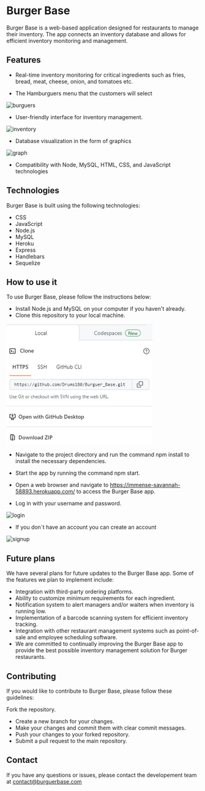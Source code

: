 # Burger Base

Burger Base is a web-based application designed for restaurants to manage their inventory. The app connects an inventory database and allows for efficient inventory monitoring and management.

## Features

- Real-time inventory monitoring for critical ingredients such as fries, bread, meat, cheese, onion, and tomatoes etc.

- The Hamburguers menu that the customers will select

![burguers](https://user-images.githubusercontent.com/116314228/228430677-e1a138bd-3531-44b8-a6b3-8d51f710c1e7.jpeg)

- User-friendly interface for inventory management.

![inventory](https://user-images.githubusercontent.com/116314228/228430701-b2ef18c5-bd85-49d0-97d8-a8ceb46b9e6d.jpeg)

- Database visualization in the form of graphics

![graph](https://user-images.githubusercontent.com/116314228/228430738-8220c3fd-dc77-4ee0-9d70-cf265a734d63.jpeg)

- Compatibility with Node, MySQL, HTML, CSS, and JavaScript technologies

## Technologies

Burger Base is built using the following technologies:

- CSS
- JavaScript
- Node.js
- MySQL
- Heroku
- Express
- Handlebars
- Sequelize

## How to use it

To use Burger Base, please follow the instructions below:

- Install Node.js and MySQL on your computer if you haven't already.
- Clone this repository to your local machine.

![clone](./public/assets/clone.JPG)

- Navigate to the project directory and run the command npm install to install the necessary dependencies.
- Start the app by running the command npm start.
- Open a web browser and navigate to <https://immense-savannah-58893.herokuapp.com/> to access the Burger Base app.

- Log in with your username and password.

![login](https://user-images.githubusercontent.com/116314228/228430772-1b18457e-b8d7-45ed-9c9f-24b6fcb4454c.jpeg)

- If you don´t have an account you can create an account

![signup](https://user-images.githubusercontent.com/116314228/228430789-10edd415-8237-4519-a434-1f1b69daad37.jpeg)

## Future plans

We have several plans for future updates to the Burger Base app. Some of the features we plan to implement include:

- Integration with third-party ordering platforms.
- Ability to customize minimum requirements for each ingredient.
- Notification system to alert managers and/or waiters when inventory is running low.
- Implementation of a barcode scanning system for efficient inventory tracking.
- Integration with other restaurant management systems such as point-of-sale and employee scheduling software.
- We are committed to continually improving the Burger Base app to provide the best possible inventory management solution for Burger restaurants.

## Contributing

If you would like to contribute to Burger Base, please follow these guidelines:

Fork the repository.

- Create a new branch for your changes.
- Make your changes and commit them with clear commit messages.
- Push your changes to your forked repository.
- Submit a pull request to the main repository.

## Contact

If you have any questions or issues, please contact the developement team at contact@burguerbase.com
